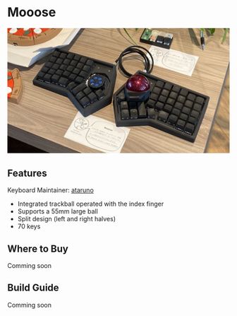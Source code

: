 # Mooose

![Mooose_image](https://github.com/ataruno/Mooose/blob/main/image/Mooose_1.jpg)

## Features
Keyboard Maintainer: [ataruno](https://github.com/ataruno)  
* Integrated trackball operated with the index finger  
* Supports a 55mm large ball  
* Split design (left and right halves)  
* 70 keys  

## Where to Buy
Comming soon

## Build Guide
Comming soon
